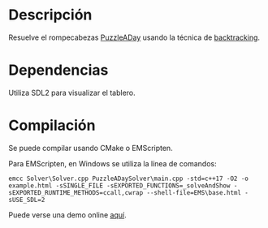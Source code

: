# Descripción

Resuelve el rompecabezas [PuzzleADay](https://mathigon.org/polypad/A62G5zIdDPthg) 
usando la técnica de [backtracking](https://es.wikipedia.org/wiki/Vuelta_atr%C3%A1s).

# Dependencias

Utiliza SDL2 para visualizar el tablero.

# Compilación

Se puede compilar usando CMake o EMScripten.

Para EMScripten, en Windows se utiliza la línea de comandos:

```
emcc Solver\Solver.cpp PuzzleADaySolver\main.cpp -std=c++17 -O2 -o example.html -sSINGLE_FILE -sEXPORTED_FUNCTIONS=_solveAndShow -sEXPORTED_RUNTIME_METHODS=ccall,cwrap --shell-file=EMS\base.html -sUSE_SDL=2
```

Puede verse una demo online [aquí](https://jcallejap.github.io/PuzzleADaySolver/example.html).
